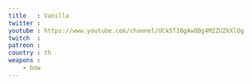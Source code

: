 ```yaml
---
title   : Vanilla
twitter : 
youtube : https://www.youtube.com/channel/UCk5T10gAwOBg4M2ZUZkXlQg
twitch  : 
patreon : 
country : th
weapons :
    - bow
---
```


